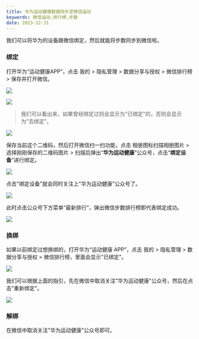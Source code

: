 ```yaml
---
title: 华为运动健康数据同步至微信运动
keywords: 微信运动,排行榜,步数
date: 2023-12-31
---
```


我们可以将华为的设备跟微信绑定，然后就能将步数同步到微信啦。

### 绑定
打开华为“运动健康APP”，点击 我的 > 隐私管理 > 数据分享与授权 > 微信排行榜 > 保存并打开微信。

![](https://wp-img.daozhao.com/fitconverter/20231217161908.png)

![](https://wp-img.daozhao.com/fitconverter/20231217163412.png)

> 我们可以看出来，如果曾经绑定过则会显示为"已绑定"的，否则会显示为"去绑定"。

![](https://wp-img.daozhao.com/fitconverter/20231217162157.png)

保存当前这个二维码，然后打开微信扫一扫功能，点击 相册图标扫描相册图片 > 选择刚刚保存的二维码图片 > 扫描后弹出“**华为运动健康**”公众号，点击“**绑定设备**”进行绑定。

![](https://wp-img.daozhao.com/fitconverter/20231217162358.png)

点击"绑定设备"就会同时关注上"华为运动健康"公众号了。

![](https://wp-img.daozhao.com/fitconverter/20231217162505.png)

此时点击公众号下方菜单“最新排行”，弹出微信步数排行榜即代表绑定成功。

![](https://wp-img.daozhao.com/fitconverter/20231217162956.png)

### 换绑
如果以前绑定过想换绑的，打开华为“运动健康 APP”，点击 我的 > 隐私管理 > 数据分享与授权 > 微信排行榜，里面会显示"已绑定"。

![](https://wp-img.daozhao.com/fitconverter/20231217162014.png)

我们可以根据上面的指引，先在微信中取消关注"华为运动健康"公众号，然后在点击"重新绑定"。

![](https://wp-img.daozhao.com/fitconverter/20231217162249.png)

### 解绑
在微信中取消关注"华为运动健康"公众号即可。
